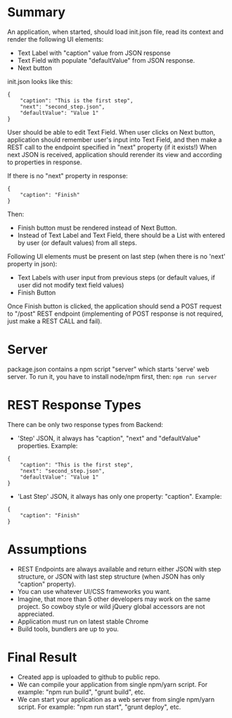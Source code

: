# Summary

An application, when started, should load init.json file, read its context and render the following UI elements:

* Text Label with "caption" value from JSON response
* Text Field with populate "defaultValue" from JSON response. 
* Next button

init.json looks like this:
```
{
    "caption": "This is the first step",
    "next": "second_step.json",
    "defaultValue": "Value 1"
}
```

User should be able to edit Text Field.
When user clicks on Next button, application should remember user's input into Text Field, and then make a REST call to the endpoint specified in "next" property (if it exists!) When next JSON is received, application should rerender its view and according to properties in response.

If there is no "next" property in response:
```
{
    "caption": "Finish"
}
```

Then:
* Finish button must be rendered instead of Next Button.
* Instead of Text Label and Text Field, there should be a List with entered by user (or default values) from all steps.

Following UI elements must be present on last step (when there is no 'next' property in json):
* Text Labels with user input from previous steps (or default values, if user did not modify text field values)
* Finish Button

Once Finish button is clicked, the application should send a POST request to "/post" REST endpoint (implementing of POST response is not required, just make a REST CALL and fail).

# Server
package.json contains a npm script "server" which starts 'serve' web server. To run it, you have to install node/npm first, then:
`npm run server`

# REST Response Types
There can be only two response types from Backend:
* 'Step' JSON, it always has "caption", "next" and "defaultValue" properties.
Example: 
```
{
    "caption": "This is the first step",
    "next": "second_step.json",
    "defaultValue": "Value 1"
}
```
* 'Last Step' JSON, it always has only one property: "caption". Example:
```
{
    "caption": "Finish"
}
```

# Assumptions
* REST Endpoints are always available and return either JSON with step structure, or JSON with last step structure (when JSON has only "caption" property).
* You can use whatever UI/CSS frameworks you want.
* Imagine, that more than 5 other developers may work on the same project. So cowboy style or wild jQuery global accessors are not appreciated.
* Application must run on latest stable Chrome
* Build tools, bundlers are up to you.

# Final Result
* Created app is uploaded to github to public repo.
* We can compile your application from single npm/yarn script. For example: "npm run build", "grunt build", etc.
* We can start your application as a web server from single npm/yarn script. For example: "npm run start", "grunt deploy", etc.





